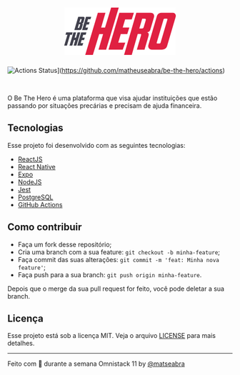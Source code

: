 <h1 align="center">
    <img alt="BeTheHero" src=".github/logo.svg" width="250px" />
</h1>

![Actions Status](https://github.com/matheuseabra/be-the-hero/workflows/server-master.yml/badge.svg)](https://github.com/matheuseabra/be-the-hero/actions)

<br>

O Be The Hero é uma plataforma que visa ajudar instituições que estão passando por situações precárias e precisam de ajuda financeira.

## Tecnologias

Esse projeto foi desenvolvido com as seguintes tecnologias:

- [ReactJS](https://reactjs.org)
- [React Native](https://facebook.github.io/react-native/)
- [Expo](https://expo.io/)
- [NodeJS](https://nodejs.org/en/)
- [Jest](https://jest.io/)
- [PostgreSQL](https://www.postgresql.org/)
- [GitHub Actions](https://github.com/features/actions)

## Como contribuir

- Faça um fork desse repositório;
- Cria uma branch com a sua feature: `git checkout -b minha-feature`;
- Faça commit das suas alterações: `git commit -m 'feat: Minha nova feature'`;
- Faça push para a sua branch: `git push origin minha-feature`.

Depois que o merge da sua pull request for feito, você pode deletar a sua branch.

## Licença

Esse projeto está sob a licença MIT. Veja o arquivo [LICENSE](LICENSE.md) para mais detalhes.

---

Feito com 🖤 durante a semana Omnistack 11 by [@matseabra](https://twitter.com/matseabra)
